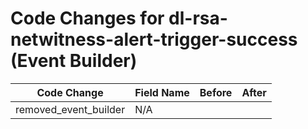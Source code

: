 # Code Changes for dl-rsa-netwitness-alert-trigger-success (Event Builder)

| Code Change | Field Name | Before | After |
|-------------|------------|--------|-------|
| removed_event_builder | N/A |  |  |